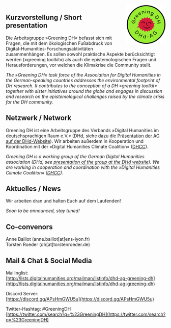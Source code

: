 <img style="float:right; width:25%; margin-left:1em; margin-bottom:0.5em" src="images/Logo_DHd-AG_Greening-DH_transparent.png" alt="Logo der DHd-AG »Greening DH«"/>

## Kurzvorstellung / Short presentation

Die Arbeitsgruppe »Greening DH« befasst sich mit Fragen, die mit dem ökologischen Fußabdruck von Digital-Humanities-Forschungsaktivitäten zusammenhängen. Es sollen sowohl praktische Aspekte berücksichtigt werden (»greening toolkit«) als auch die epistemologischen Fragen und Herausforderungen, vor welchen die Klimakrise die Community stellt.

*The »Greening DH« task force of the Association for Digital Humanities in the German-speaking countries addresses the environmental footprint of DH research. It contributes to the conception of a DH »greening toolkit« together with sister initiatives around the globe and engages in discussion and research on the epistemological challenges raised by the climate crisis for the DH community.*

## Netzwerk / Network

Greening DH ist eine Arbeitsgruppe des Verbands »Digital Humanities im deutschsprachigen Raum e.V.« (DHd, siehe dazu die [Präsentation der AG auf der DHd-Website](https://dig-hum.de/ag-greening-dh)). Wir arbeiten außerdem in Kooperation und Koordination mit der »Digital Humanities Climate Coalition« ([DHCC](https://www.cdcs.ed.ac.uk/digital-humanities-climate-coalition)).

*Greening DH is a working group of the German Digital Humanities association (DHd, see [presentation of the group at the DHd website](https://dig-hum.de/ag-greening-dh)). We are working in cooperation and coordination with the »Digital Humanities Climate Coalition« ([DHCC](https://www.cdcs.ed.ac.uk/digital-humanities-climate-coalition)).*

## Aktuelles / News

Wir arbeiten dran und halten Euch auf dem Laufenden!

*Soon to be announced, stay tuned!*

## Co-convenors

Anne Baillot (anne.baillot[at]ens-lyon.fr)  
Torsten Roeder (dh[at]torstenroeder.de)

## Mail & Chat & Social Media

Mailinglist:  
[http://lists.digitalhumanities.org/mailman/listinfo/dhd-ag-greening-dh](http://lists.digitalhumanities.org/mailman/listinfo/dhd-ag-greening-dh)

Discord Server:  
[https://discord.gg/APsHmGWU5u](https://discord.gg/APsHmGWU5u)

Twitter-Hashtag: #GreeningDH  
[https://twitter.com/search?q=%23GreeningDH](https://twitter.com/search?q=%23GreeningDH)
